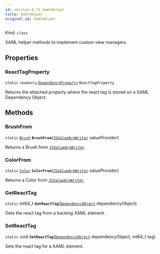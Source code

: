 ```yaml
---
id: version-0.71-XamlHelper
title: XamlHelper
original_id: XamlHelper
---
```


Kind: `class`



XAML helper methods to implement custom view managers.

## Properties
### ReactTagProperty
`static`   `readonly`  [`DependencyProperty`](https://docs.microsoft.com/uwp/api/Windows.UI.Xaml.DependencyProperty) `ReactTagProperty`

Returns the attached property where the react tag is stored on a XAML Dependency Object.



## Methods
### BrushFrom
`static` [`Brush`](https://docs.microsoft.com/uwp/api/Windows.UI.Xaml.Media.Brush) **`BrushFrom`**([`JSValueArgWriter`](JSValueArgWriter) valueProvider)

Returns a Brush from [`JSValueArgWriter`](JSValueArgWriter).



### ColorFrom
`static` [`Color`](https://docs.microsoft.com/uwp/api/Windows.UI.Color) **`ColorFrom`**([`JSValueArgWriter`](JSValueArgWriter) valueProvider)

Returns a Color from [`JSValueArgWriter`](JSValueArgWriter).



### GetReactTag
`static` int64_t **`GetReactTag`**([`DependencyObject`](https://docs.microsoft.com/uwp/api/Windows.UI.Xaml.DependencyObject) dependencyObject)

Gets the react tag from a backing XAML element.



### SetReactTag
`static` void **`SetReactTag`**([`DependencyObject`](https://docs.microsoft.com/uwp/api/Windows.UI.Xaml.DependencyObject) dependencyObject, int64_t tag)

Sets the react tag for a XAML element.




